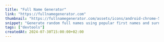 ```yaml
---
title: "Full Name Generator"
link: "https://fullnamegenerator.com"
thumbnail: "https://fullnamegenerator.com/assets/icons/android-chrome-512x512.png"
snippet: "Generate random full names using popular first names and surnames from your chosen country for various development purposes, including testing and database seeding."
tags: ["devtools"]
createdAt: 2024-07-30T15:00:00+02:00
---
```

